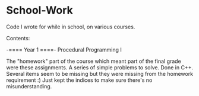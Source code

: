 # School-Work
Code I wrote for while in school, on various courses.

Contents:

-==== Year 1 ====-
Procedural Programming I

The "homework" part of the course which meant part of the final grade were these assignments.
A series of simple problems to solve. Done in C++.
Several items seem to be missing but they were missing from the homework requirement :) Just kept the indices to make sure there's no misunderstanding.
